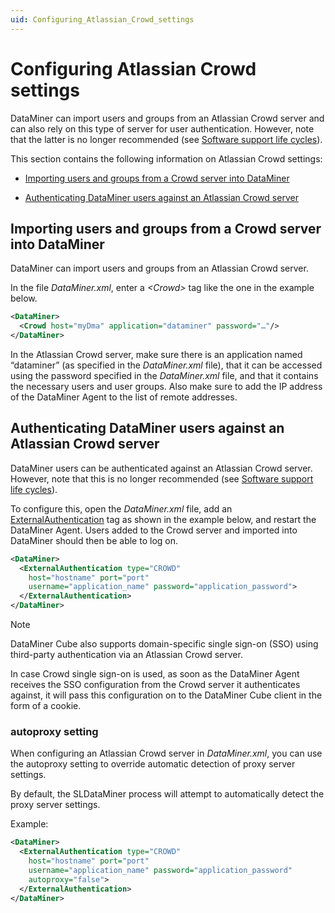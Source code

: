 ```yaml
---
uid: Configuring_Atlassian_Crowd_settings
---
```


# Configuring Atlassian Crowd settings

DataMiner can import users and groups from an Atlassian Crowd server and can also rely on this type of server for user authentication. However, note that the latter is no longer recommended (see [Software support life cycles](xref:Software_support_life_cycles#dataminer-functionality-evolution-and-retirement)).

This section contains the following information on Atlassian Crowd settings:

- [Importing users and groups from a Crowd server into DataMiner](#importing-users-and-groups-from-a-crowd-server-into-dataminer)

- [Authenticating DataMiner users against an Atlassian Crowd server](#authenticating-dataminer-users-against-an-atlassian-crowd-server)

## Importing users and groups from a Crowd server into DataMiner

DataMiner can import users and groups from an Atlassian Crowd server.

In the file *DataMiner.xml*, enter a *\<Crowd>* tag like the one in the example below.

```xml
<DataMiner>
  <Crowd host="myDma" application="dataminer" password="…"/>
</DataMiner>
```

In the Atlassian Crowd server, make sure there is an application named “dataminer” (as specified in the *DataMiner.xml* file), that it can be accessed using the password specified in the *DataMiner.xml* file, and that it contains the necessary users and user groups. Also make sure to add the IP address of the DataMiner Agent to the list of remote addresses.

## Authenticating DataMiner users against an Atlassian Crowd server

DataMiner users can be authenticated against an Atlassian Crowd server. However, note that this is no longer recommended (see [Software support life cycles](xref:Software_support_life_cycles#dataminer-functionality-evolution-and-retirement)).

To configure this, open the *DataMiner.xml* file, add an [ExternalAuthentication](xref:DataMiner.ExternalAuthentication) tag as shown in the example below, and restart the DataMiner Agent. Users added to the Crowd server and imported into DataMiner should then be able to log on.

```xml
<DataMiner>
  <ExternalAuthentication type="CROWD"
    host="hostname" port="port"
    username="application_name" password="application_password">
  </ExternalAuthentication>
</DataMiner>
```

> [!NOTE]
> DataMiner Cube also supports domain-specific single sign-on (SSO) using third-party authentication via an Atlassian Crowd server.
>
> In case Crowd single sign-on is used, as soon as the DataMiner Agent receives the SSO configuration from the Crowd server it authenticates against, it will pass this configuration on to the DataMiner Cube client in the form of a cookie.

### autoproxy setting

When configuring an Atlassian Crowd server in *DataMiner.xml*, you can use the autoproxy setting to override automatic detection of proxy server settings.

By default, the SLDataMiner process will attempt to automatically detect the proxy server settings.

Example:

```xml
<DataMiner>
  <ExternalAuthentication type="CROWD"
    host="hostname" port="port"
    username="application_name" password="application_password"
    autoproxy="false">
  </ExternalAuthentication>
</DataMiner>
```
